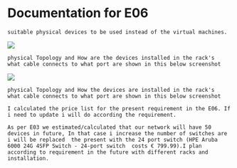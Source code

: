 # Documentation for E06

```
suitable physical devices to be used instead of the virtual machines.
```

![](/documentation/E06/pricetable.JPG)

```
physical Topology and How are the devices installed in the rack's  what cable connects to what port are shown in this below screenshot
```

![](/documentation/E06/physicalinstallation.JPG)

```
physical Topology and How the devices are installed in the rack's  what cable connects to what port are shown in this below screenshot
```

```
I calculated the price list for the present requirement in the E06. If i need to update i will do according the requirement.

```
```
As per E03 we estimated/calculated that our network will have 50 devices in future, In that case i increase the number of switches are i will be replaced  the present with the 24 port switch (HPE Aruba 6000 24G 4SFP Switch - 24-port switch  costs € 799.99).I plan according to requirement in the future with different racks and installation. 
```